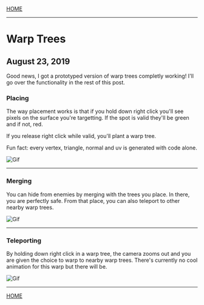 
[HOME](https://avijr.com)

---

# Warp Trees
## August 23, 2019

Good news, I got a prototyped version of warp trees completly working! I'll go over the functionality in the rest of this post.

### Placing

The way placement works is that if you hold down right click you'll see pixels on the surface you're targetting. If the spot is valid they'll be green and if not, red.

If you release right click while valid, you'll plant a warp tree.

Fun fact: every vertex, triangle, normal and uv is generated with code alone.

![Gif](https://github.com/Polaros/AVI/raw/master/gifs/Placing.gif)

---

### Merging

You can hide from enemies by merging with the trees you place. In there, you are perfectly safe. From that place, you can also teleport to other nearby warp trees.

![Gif](https://github.com/Polaros/AVI/raw/master/gifs/Merging.gif)

---

### Teleporting

By holding down right click in a warp tree, the camera zooms out and you are given the choice to warp to nearby warp trees. There's currently no cool animation for this warp but there will be.

![Gif](https://github.com/Polaros/AVI/raw/master/gifs/Teleporting.gif)

---

[HOME](https://avijr.com)
